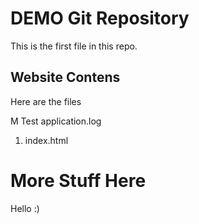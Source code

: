# DEMO Git Repository

This is the first file in this repo.

## Website Contens
Here are the files

M Test
application.log
1. index.html

# More Stuff Here
Hello :)

